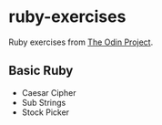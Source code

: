 # ruby-exercises

Ruby exercises from [The Odin Project](https://www.theodinproject.com/).

## Basic Ruby

- Caesar Cipher
- Sub Strings
- Stock Picker
